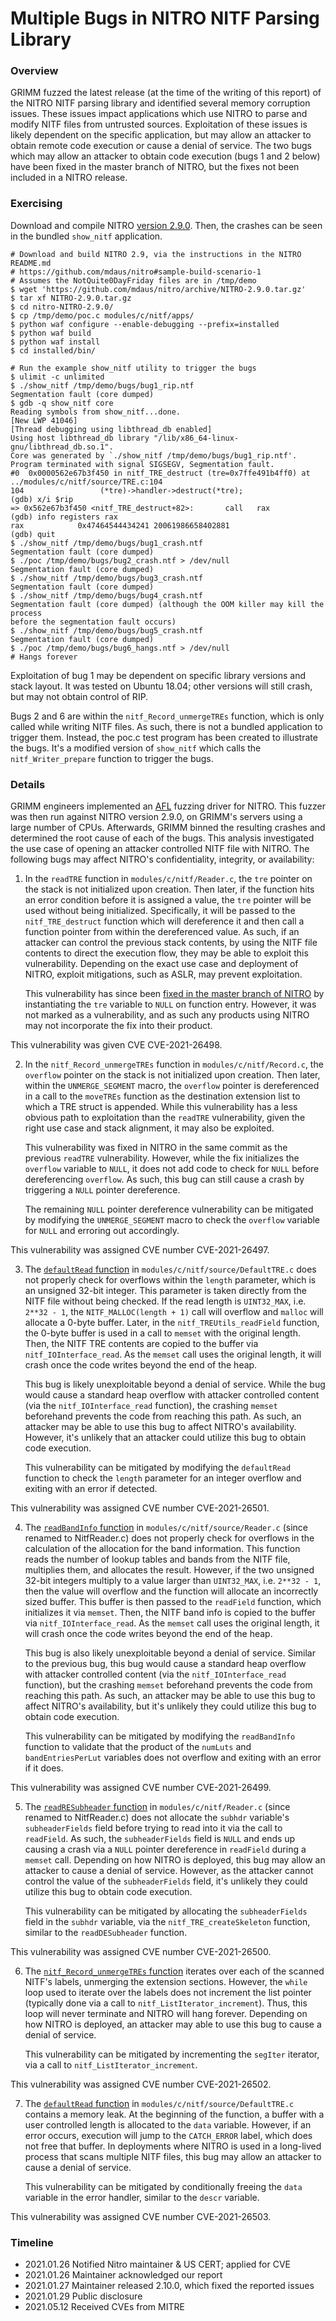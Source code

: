 # Multiple Bugs in NITRO NITF Parsing Library

### Overview

GRIMM fuzzed the latest release (at the time of the writing of this report) of 
the NITRO NITF parsing library and identified
several memory corruption issues. These issues impact applications which use
NITRO to parse and modify NITF files from untrusted sources. Exploitation of
these issues is likely dependent on the specific application, but may allow an
attacker to obtain remote code execution or cause a denial of service. The two
bugs which may allow an attacker to obtain code execution (bugs 1 and 2 below)
have been fixed in the master branch of NITRO, but the fixes not been included
in a NITRO release.

### Exercising
Download and compile NITRO 
[version 2.9.0](https://github.com/mdaus/nitro/releases/tag/NITRO-2.9.0). Then,
the crashes can be seen in the bundled `show_nitf` application.

```
# Download and build NITRO 2.9, via the instructions in the NITRO README.md
# https://github.com/mdaus/nitro#sample-build-scenario-1
# Assumes the NotQuite0DayFriday files are in /tmp/demo
$ wget 'https://github.com/mdaus/nitro/archive/NITRO-2.9.0.tar.gz'
$ tar xf NITRO-2.9.0.tar.gz
$ cd nitro-NITRO-2.9.0/
$ cp /tmp/demo/poc.c modules/c/nitf/apps/
$ python waf configure --enable-debugging --prefix=installed
$ python waf build
$ python waf install
$ cd installed/bin/

# Run the example show_nitf utility to trigger the bugs
$ ulimit -c unlimited
$ ./show_nitf /tmp/demo/bugs/bug1_rip.ntf
Segmentation fault (core dumped)
$ gdb -q show_nitf core
Reading symbols from show_nitf...done.
[New LWP 41046]
[Thread debugging using libthread_db enabled]
Using host libthread_db library "/lib/x86_64-linux-gnu/libthread_db.so.1".
Core was generated by `./show_nitf /tmp/demo/bugs/bug1_rip.ntf'.
Program terminated with signal SIGSEGV, Segmentation fault.
#0  0x0000562e67b3f450 in nitf_TRE_destruct (tre=0x7ffe491b4ff0) at ../modules/c/nitf/source/TRE.c:104
104                 (*tre)->handler->destruct(*tre);
(gdb) x/i $rip
=> 0x562e67b3f450 <nitf_TRE_destruct+82>:       call   rax
(gdb) info registers rax
rax            0x47464544434241 20061986658402881
(gdb) quit
$ ./show_nitf /tmp/demo/bugs/bug1_crash.ntf
Segmentation fault (core dumped)
$ ./poc /tmp/demo/bugs/bug2_crash.ntf > /dev/null
Segmentation fault (core dumped)
$ ./show_nitf /tmp/demo/bugs/bug3_crash.ntf
Segmentation fault (core dumped)
$ ./show_nitf /tmp/demo/bugs/bug4_crash.ntf
Segmentation fault (core dumped) (although the OOM killer may kill the process 
before the segmentation fault occurs)
$ ./show_nitf /tmp/demo/bugs/bug5_crash.ntf
Segmentation fault (core dumped)
$ ./poc /tmp/demo/bugs/bug6_hangs.ntf > /dev/null
# Hangs forever
```

Exploitation of bug 1 may be dependent on specific library versions and stack
layout. It was tested on Ubuntu 18.04; other versions will still crash, but may
not obtain control of RIP.

Bugs 2 and 6 are within the `nitf_Record_unmergeTREs` function, which is only
called while writing NITF files. As such, there is not a bundled application to
trigger them. Instead, the poc.c test program has been created to illustrate the
bugs. It's a modified version of `show_nitf` which calls the
`nitf_Writer_prepare` function to trigger the bugs.

### Details

GRIMM engineers implemented an [AFL](https://github.com/AFLplusplus/AFLplusplus/)
fuzzing driver for NITRO. This fuzzer was then run against NITRO version 
2.9.0, on GRIMM's servers using a large number of CPUs.
Afterwards, GRIMM binned the resulting crashes and determined the root cause of
each of the bugs. This analysis investigated the use case of opening an attacker
controlled NITF file with NITRO. The following bugs may affect NITRO's
confidentiality, integrity, or availability:

1. In the `readTRE` function in `modules/c/nitf/Reader.c`, the `tre` pointer on
the stack is not initialized upon creation. Then later, if the function hits an
error condition before it is assigned a value, the `tre` pointer will be used
without being initialized. Specifically, it will be passed to the
`nitf_TRE_destruct` function which will dereference it and then call a function
pointer from within the dereferenced value. As such, if an attacker can control
the previous stack contents, by using the NITF file contents to direct the
execution flow, they may be able to exploit this vulnerability. Depending on the
exact use case and deployment of NITRO, exploit mitigations, such as ASLR, may
prevent exploitation.
    
    This vulnerability has since been [fixed in the master branch of
    NITRO](https://github.com/mdaus/nitro/commit/40d66294ab2a7768edd31644d1d1e3004e923fd5)
    by instantiating the `tre` variable to `NULL` on function entry. However, it
    was not marked as a vulnerability, and as such any products using NITRO may
    not incorporate the fix into their product.

This vulnerability was given CVE CVE-2021-26498.

2. In the `nitf_Record_unmergeTREs` function in `modules/c/nitf/Record.c`, the
`overflow` pointer on the stack is not initialized upon creation. Then later,
within the `UNMERGE_SEGMENT` macro, the `overflow` pointer is dereferenced in a 
call to the `moveTREs` function as the destination extension list to which a TRE 
struct is appended. While this vulnerability has a less obvious path to 
exploitation than the `readTRE` vulnerability, given the right use case and 
stack alignment, it may also be exploited.
    
    This vulnerability was fixed in NITRO in the same commit as the previous
    `readTRE` vulnerability. However, while the fix initializes the `overflow`
    variable to `NULL`, it does not add code to check for `NULL` before
    dereferencing `overflow`. As such, this bug can still cause a crash by
    triggering a `NULL` pointer dereference.
    
    The remaining `NULL` pointer dereference vulnerability can be mitigated by
    modifying the `UNMERGE_SEGMENT` macro to check the `overflow` variable for
    `NULL` and erroring out accordingly.

This vulnerability was assigned CVE number CVE-2021-26497.

3. The [`defaultRead`
function](https://github.com/mdaus/nitro/blob/5c8c30b1c95/modules/c/nitf/source/DefaultTRE.c#L88)
in `modules/c/nitf/source/DefaultTRE.c` does not properly check for overflows
within the `length` parameter, which is an unsigned 32-bit integer. This parameter is
taken directly from the NITF file without being checked. If the read length is
`UINT32_MAX`, i.e. `2**32 - 1`, the `NITF_MALLOC(length + 1)` call will overflow
and `malloc` will allocate a 0-byte buffer. Later, in the
`nitf_TREUtils_readField` function, the 0-byte buffer is used in a call to
`memset` with the original length. Then, the NITF TRE contents are copied to
the buffer via `nitf_IOInterface_read`. As the `memset` call uses the original
length, it will crash once the code writes beyond the end of the heap.
    
    This bug is likely unexploitable beyond a denial of service. While the bug
    would cause a standard heap overflow with attacker controlled content (via
    the `nitf_IOInterface_read` function), the crashing `memset` beforehand
    prevents the code from reaching this path. As such, an attacker may be able
    to use this bug to affect NITRO's availability. However, it's unlikely that 
    an attacker could utilize this bug to obtain code execution.
    
    This vulnerability can be mitigated by modifying the `defaultRead` function
    to check the `length` parameter for an integer overflow and exiting with an
    error if detected.

This vulnerability was assigned CVE number CVE-2021-26501.

4. The [`readBandInfo`
function](https://github.com/mdaus/nitro/blob/5c8c30b1c95/modules/c/nitf/source/NitfReader.c#L1412)
in `modules/c/nitf/source/Reader.c` (since renamed to NitfReader.c) does not
properly check for overflows in the calculation of the allocation for the band
information. This function reads the number of lookup tables and bands from the
NITF file, multiplies them, and allocates the result. However, if the two
unsigned 32-bit integers multiply to a value larger than `UINT32_MAX`, i.e.
`2**32 - 1`, then the value will overflow and the function will allocate an
incorrectly sized buffer. This buffer is then passed to the `readField`
function, which initializes it via `memset`. Then, the NITF band info is
copied to the buffer via `nitf_IOInterface_read`. As the `memset` call uses the
original length, it will crash once the code writes beyond the end of the heap.
    
    This bug is also likely unexploitable beyond a denial of service. Similar to
    the previous bug, this bug would cause a standard heap overflow with
    attacker controlled content (via the `nitf_IOInterface_read` function), but
    the crashing `memset` beforehand prevents the code from reaching this path.
    As such, an attacker may be able to use this bug to affect NITRO's
    availability, but it's unlikely they could utilize this bug to obtain code
    execution.

    This vulnerability can be mitigated by modifying the `readBandInfo` function
    to validate that the product of the `numLuts` and `bandEntriesPerLut`
    variables does not overflow and exiting with an error if it does.

This vulnerability was assigned CVE number CVE-2021-26499.

5. The [`readRESubheader`
function](https://github.com/mdaus/nitro/blob/5c8c30b1c95/modules/c/nitf/source/NitfReader.c#L970)
in `modules/c/nitf/Reader.c` (since renamed to NitfReader.c) does not allocate
the `subhdr` variable's `subheaderFields` field before trying to read into it
via the call to `readField`. As such, the `subheaderFields` field is `NULL` and
ends up causing a crash via a `NULL` pointer dereference in `readField` during a
`memset` call. Depending on how NITRO is deployed, this bug may allow an
attacker to cause a denial of service. However, as the attacker cannot control
the value of the `subheaderFields` field, it's unlikely they could utilize this
bug to obtain code execution.
    
    This vulnerability can be mitigated by allocating the `subheaderFields`
    field in the `subhdr` variable, via the `nitf_TRE_createSkeleton` function,
    similar to the `readDESubheader` function.

This vulnerability was assigned CVE number CVE-2021-26500.

6. The [`nitf_Record_unmergeTREs`
function](https://github.com/mdaus/nitro/blob/5c8c30b1c95/modules/c/nitf/source/Record.c#L2182)
iterates over each of the scanned NITF's labels, unmerging the extension
sections. However, the `while` loop used to iterate over the labels does not
increment the list pointer (typically done via a call to
`nitf_ListIterator_increment`). Thus, this loop will never terminate and NITRO
will hang forever. Depending on how NITRO is deployed, an attacker may able to
use this bug to cause a denial of service.
    
    This vulnerability can be mitigated by incrementing the `segIter` iterator,
    via a call to `nitf_ListIterator_increment`.

This vulnerability was assigned CVE number CVE-2021-26502.

7. The [`defaultRead`
function](https://github.com/mdaus/nitro/blob/5c8c30b1c95/modules/c/nitf/source/DefaultTRE.c#L88)
in `modules/c/nitf/source/DefaultTRE.c` contains a memory leak. At the beginning
of the function, a buffer with a user controlled length is allocated to the
`data` variable. However, if an error occurs, execution will jump
to the `CATCH_ERROR` label, which does not free that buffer. In deployments
where NITRO is used in a long-lived process that scans multiple NITF
files, this bug may allow an attacker to cause a denial of service.
    
    This vulnerability can be mitigated by conditionally freeing the `data`
    variable in the error handler, similar to the `descr` variable.

This vulnerability was assigned CVE number CVE-2021-26503.

### Timeline
* 2021.01.26 Notified Nitro maintainer & US CERT; applied for CVE
* 2021.01.26 Maintainer acknowledged our report
* 2021.01.27 Maintainer released 2.10.0, which fixed the reported issues
* 2021.01.29 Public disclosure
* 2021.05.12 Received CVEs from MITRE
